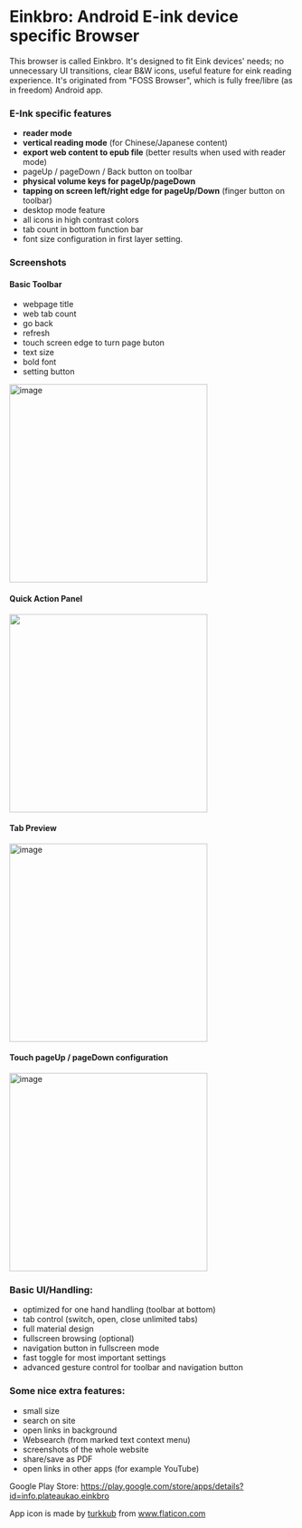 # Einkbro: Android E-ink device specific Browser 

This browser is called Einkbro. It's designed to fit Eink devices' needs; no unnecessary UI transitions, clear B&W icons, useful feature for eink reading experience. It's originated from "FOSS Browser", which is fully free/libre (as in freedom) Android app. 

### E-Ink specific features

- **reader mode**
- **vertical reading mode** (for Chinese/Japanese content)
- **export web content to epub file** (better results when used with reader mode)
- pageUp / pageDown / Back button on toolbar
- **physical volume keys for pageUp/pageDown**
- **tapping on screen left/right edge for pageUp/Down** (finger button on toolbar)
- desktop mode feature
- all icons in high contrast colors
- tab count in bottom function bar
- font size configuration in first layer setting.


### Screenshots
#### Basic Toolbar
* webpage title
* web tab count
* go back
* refresh
* touch screen edge to turn page buton
* text size
* bold font
* setting button
<img width="350" alt="image" src="https://user-images.githubusercontent.com/4084738/114192165-c205fa00-997f-11eb-8e3a-6e99949e927e.png">

#### Quick Action Panel
<img src=https://user-images.githubusercontent.com/4084738/114191898-79e6d780-997f-11eb-83e4-def84610ff19.png width=350>

#### Tab Preview
<img width="350" alt="image" src="https://user-images.githubusercontent.com/4084738/110947148-bfad8180-837a-11eb-8184-f2f7fdde7ba3.png">

#### Touch pageUp / pageDown configuration
<img width="350" alt="image" src="https://user-images.githubusercontent.com/4084738/114192361-f8dc1000-997f-11eb-8731-513127b316f6.png">


### Basic UI/Handling:

- optimized for one hand handling (toolbar at bottom)
- tab control (switch, open, close unlimited tabs)
- full material design
- fullscreen browsing (optional)
- navigation button in fullscreen mode
- fast toggle for most important settings
- advanced gesture control for toolbar and navigation button


### Some nice extra features:

- small size
- search on site
- open links in background
- Websearch (from marked text context menu)
- screenshots of the whole website
- share/save as PDF
- open links in other apps (for example YouTube)

Google Play Store: https://play.google.com/store/apps/details?id=info.plateaukao.einkbro


<div>App icon is made by <a href="https://www.flaticon.com/authors/turkkub" title="turkkub">turkkub</a> from <a href="https://www.flaticon.com/" title="Flaticon">www.flaticon.com</a></div>
